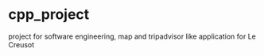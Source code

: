 # cpp_project

project for software engineering, map and tripadvisor like application for Le Creusot